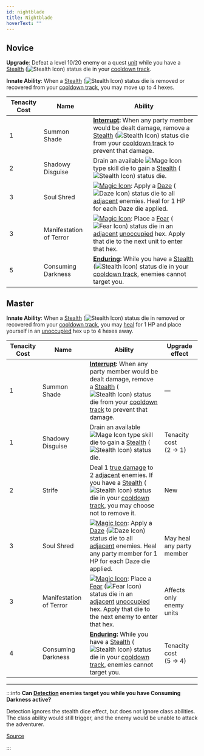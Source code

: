 ```yaml
---
id: nightblade
title: Nightblade
hoverText: ""
---
```


## Novice

**Upgrade**: Defeat a level 10/20 enemy or a quest [unit](/docs/glossary/unit) while you have a [Stealth](/docs/battles/status-effects/stealth) (<img src="/icons/stealth.svg" alt="Stealth Icon" className="icon-svg" />) status die in your [cooldown track](/docs/glossary/cooldown-track).

**Innate Ability**: When a [Stealth](/docs/battles/status-effects/stealth) (<img src="/icons/stealth.svg" alt="Stealth Icon" className="icon-svg" />) status die is removed or recovered from your [cooldown track](/docs/glossary/cooldown-track), you may move up to 4 hexes.

| Tenacity Cost | Name                    | Ability                                                                                                                                                                                                                                                                                                                                                                             |
| ------------- | ----------------------- | ----------------------------------------------------------------------------------------------------------------------------------------------------------------------------------------------------------------------------------------------------------------------------------------------------------------------------------------------------------------------------------- |
| 1             | Summon Shade            | **[Interrupt](/docs/glossary/interrupt):** When any party member would be dealt damage, remove a [Stealth](/docs/battles/status-effects/stealth) (<img src="/icons/stealth.svg" alt="Stealth Icon" className="icon-svg" />) status die from your [cooldown track](/docs/glossary/cooldown-track) to prevent that damage.                                                            |
| 2             | Shadowy Disguise        | Drain an available <img src="/icons/mage.svg" alt="Mage Icon" className="icon-svg" /> type skill die to gain a [Stealth](/docs/battles/status-effects/stealth) (<img src="/icons/stealth.svg" alt="Stealth Icon" className="icon-svg" />) status die.                                                                                                                               |
| 3             | Soul Shred              | [<img src="/icons/magic.svg" alt="Magic Icon" className="icon-svg" />](/docs/battles/battle-forms/magic): Apply a [Daze](/docs/battles/status-effects/daze) (<img src="/icons/daze.svg" alt="Daze Icon" className="icon-svg" />) status die to all [adjacent](/docs/glossary/adjacent) enemies. Heal for 1 HP for each Daze die applied.                                            |
| 3             | Manifestation of Terror | [<img src="/icons/magic.svg" alt="Magic Icon" className="icon-svg" />](/docs/battles/battle-forms/magic): Place a [Fear](/docs/battles/status-effects/fear) (<img src="/icons/fear.svg" alt="Fear Icon" className="icon-svg" />) status die in an [adjacent](/docs/glossary/adjacent) [unoccupied](/docs/glossary/occupied) hex. Apply that die to the next unit to enter that hex. |
| 5             | Consuming Darkness      | **[Enduring](/docs/glossary/enduring):** While you have a [Stealth](/docs/battles/status-effects/stealth) (<img src="/icons/stealth.svg" alt="Stealth Icon" className="icon-svg" />) status die in your [cooldown track](/docs/glossary/cooldown-track), enemies cannot target you.                                                                                                 |

## Master

**Innate Ability**: When a [Stealth](/docs/battles/status-effects/stealth) (<img src="/icons/stealth.svg" alt="Stealth Icon" className="icon-svg" />) status die in removed or recovered from your [cooldown track](/docs/glossary/cooldown-track), you may [heal](/docs/glossary/healing) for 1 HP and place
yourself in an [unoccupied](/docs/glossary/occupied) hex up to 4 hexes away.

| Tenacity Cost | Name                    | Ability                                                                                                                                                                                                                                                                                                                                                                              | Upgrade effect            |
| ------------- | ----------------------- | ------------------------------------------------------------------------------------------------------------------------------------------------------------------------------------------------------------------------------------------------------------------------------------------------------------------------------------------------------------------------------------ | ------------------------- |
| 1             | Summon Shade            | **[Interrupt](/docs/glossary/interrupt):** When any party member would be dealt damage, remove a [Stealth](/docs/battles/status-effects/stealth) (<img src="/icons/stealth.svg" alt="Stealth Icon" className="icon-svg" />) status die from your [cooldown track](/docs/glossary/cooldown-track) to prevent that damage.                                                             | —                         |
| 1             | Shadowy Disguise        | Drain an available <img src="/icons/mage.svg" alt="Mage Icon" className="icon-svg" /> type skill die to gain a [Stealth](/docs/battles/status-effects/stealth) (<img src="/icons/stealth.svg" alt="Stealth Icon" className="icon-svg" />) status die.                                                                                                                                | Tenacity cost<br/>(2 → 1) |
| 2             | Strife                  | Deal 1 [true damage](/docs/glossary/true-damage) to 2 [adjacent](/docs/glossary/adjacent) enemies. If you have a [Stealth](/docs/battles/status-effects/stealth) (<img src="/icons/stealth.svg" alt="Stealth Icon" className="icon-svg" />) status die in your [cooldown track](/docs/glossary/cooldown-track), you may choose not to remove it.                                     | New                       |
| 3             | Soul Shred              | [<img src="/icons/magic.svg" alt="Magic Icon" className="icon-svg" />](/docs/battles/battle-forms/magic): Apply a [Daze](/docs/battles/status-effects/daze) (<img src="/icons/daze.svg" alt="Daze Icon" className="icon-svg" />) status die to all [adjacent](/docs/glossary/adjacent) enemies. Heal any party member for 1 HP for each Daze die applied.                            | May heal any party member |
| 3             | Manifestation of Terror | [<img src="/icons/magic.svg" alt="Magic Icon" className="icon-svg" />](/docs/battles/battle-forms/magic): Place a [Fear](/docs/battles/status-effects/fear) (<img src="/icons/fear.svg" alt="Fear Icon" className="icon-svg" />) status die in an [adjacent](/docs/glossary/adjacent) [unoccupied](/docs/glossary/occupied) hex. Apply that die to the next enemy to enter that hex. | Affects only enemy units  |
| 4             | Consuming Darkness      | **[Enduring](/docs/glossary/enduring):** While you have a [Stealth](/docs/battles/status-effects/stealth) (<img src="/icons/stealth.svg" alt="Stealth Icon" className="icon-svg" />) status die in your [cooldown track](/docs/glossary/cooldown-track), enemies cannot target you.                                                                                                  | Tenacity cost<br/>(5 → 4) |

---

:::info
**Can [Detection](/docs/battles/enemy-skills/detection) enemies target you while you have Consuming Darkness active?**

Detection ignores the stealth dice effect, but does not ignore class abilities. The class ability would still trigger, and the enemy would be unable to attack the adventurer.

<a href="https://discord.com/channels/273472391403798528/1392760349379399770/1392764832905953380" target="_blank">Source</a>

:::
